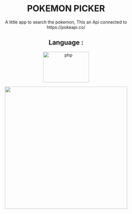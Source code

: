  
# <h1 align="center">   POKEMON PICKER   </h1>

<p align="center">A little app to search the pokemon,  This an Api connected to https://pokeapi.co/ </p>
 
 
<h2 align="center">Language :</h2>
<p align="center"> <img src="https://swansoftwaresolutions.com/wp-content/uploads/2020/01/Benefits-of-Using-VUE.JS-1024x576.jpeg" alt="php" width="150" height="100"/>  </p>
    
 


<p align="center"><img align="center" src="https://external-content.duckduckgo.com/iu/?u=http%3A%2F%2Fgetwallpapers.com%2Fwallpaper%2Ffull%2F5%2F7%2Fb%2F574478.jpg&f=1&nofb=1 " alt="" height="400px" > </p>
    





<p align="center">  </p>






